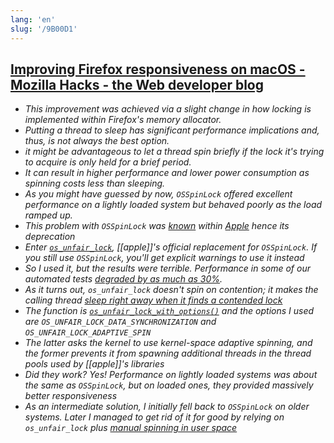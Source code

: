```yaml
---
lang: 'en'
slug: '/9B00D1'
---
```


## [Improving Firefox responsiveness on macOS - Mozilla Hacks - the Web developer blog](https://hacks.mozilla.org/2022/10/improving-firefox-responsiveness-on-macos/)

- _This improvement was achieved via a slight change in how locking is implemented within Firefox's memory allocator._
- _Putting a thread to sleep has significant performance implications and, thus, is not always the best option._
- _it might be advantageous to let a thread spin briefly if the lock it's trying to acquire is only held for a brief period._
- _It can result in higher performance and lower power consumption as spinning costs less than sleeping._
- _As you might have guessed by now, `OSSpinLock` offered excellent performance on a lightly loaded system but behaved poorly as the load ramped up._
- _This problem with `OSSpinLock` was [known](https://mjtsai.com/blog/2015/12/16/osspinlock-is-unsafe/) within [Apple](https://lists.swift.org/pipermail/swift-dev/Week-of-Mon-20151214/000372.html) hence its deprecation_
- _Enter [`os_unfair_lock`](https://developer.apple.com/documentation/os/os_unfair_lock), [[apple]]'s official replacement for `OSSpinLock`. If you still use `OSSpinLock`, you'll get explicit warnings to use it instead_
- _So I used it, but the results were terrible. Performance in some of our automated tests [degraded by as much as 30%](https://bugzilla.mozilla.org/show_bug.cgi?id=1774458)._
- _As it turns out, `os_unfair_lock` doesn't spin on contention; it makes the calling thread [sleep right away when it finds a contended lock](https://github.com/apple/darwin-libplatform/blob/215b09856ab5765b7462a91be7076183076600df/src/os/lock.c#L536)_
- _The function is [`os_unfair_lock_with_options()`](https://searchfox.org/mozilla-central/rev/6ec440e105c2b75d5cae9d34f957a2f85a106d54/memory/build/Mutex.h#22-34) and the options I used are `OS_UNFAIR_LOCK_DATA_SYNCHRONIZATION` and `OS_UNFAIR_LOCK_ADAPTIVE_SPIN`_
- _The latter asks the kernel to use kernel-space adaptive spinning, and the former prevents it from spawning additional threads in the thread pools used by [[apple]]'s libraries_
- _Did they work? Yes! Performance on lightly loaded systems was about the same as `OSSpinLock`, but on loaded ones, they provided massively better responsiveness_
- _As an intermediate solution, I initially fell back to `OSSpinLock` on older systems. Later I managed to get rid of it for good by relying on `os_unfair_lock` plus [manual spinning in user space](https://bugzilla.mozilla.org/show_bug.cgi?id=1784018)_
